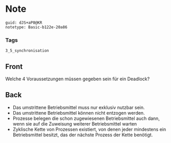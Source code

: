 # Note
```
guid: dJS+aP0@KR
notetype: Basic-b122e-20a86
```

### Tags
```
3_5_synchronisation
```

## Front
Welche 4 Voraussetzungen müssen gegeben sein für ein Deadlock?

## Back
<ul>
  <li>Das umstrittene Betriebsmittel muss nur exklusiv nutzbar
  sein.
  <li>Das umstrittene Betriebsmittel können nicht entzogen werden.
  <li>Prozesse belegen die schon zugewiesenen Betriebsmittel auch
  dann, wenn sie auf die Zuweisung weiterer Betriebsmittel warten
  <li>Zyklische Kette von Prozessen existiert, von denen jeder
  mindestens ein Betriebsmittel besitzt, das der nächste Prozess
  der Kette benötigt.
</ul>
